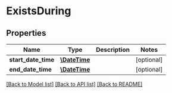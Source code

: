 # ExistsDuring

## Properties
Name | Type | Description | Notes
------------ | ------------- | ------------- | -------------
**start_date_time** | [**\DateTime**](\DateTime.md) |  | [optional] 
**end_date_time** | [**\DateTime**](\DateTime.md) |  | [optional] 

[[Back to Model list]](../README.md#documentation-for-models) [[Back to API list]](../README.md#documentation-for-api-endpoints) [[Back to README]](../README.md)


